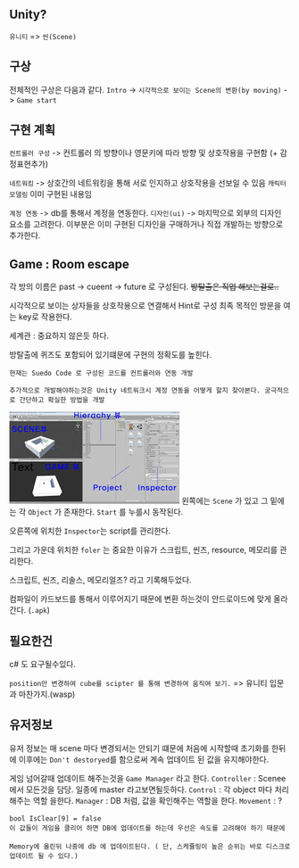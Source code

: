 ## Unity?
`유니티` => `씬(Scene)`

## 구상
전체적인 구상은 다음과 같다.
`Intro` -> `시각적으로 보이는 Scene의 변환(by moving)` -> `Game start`

## 구현 계획
`컨트롤러 구성` -> 컨트롤러 의 방향이나 영문키에 따라 방향 및 상호작용을 구현함 (+ 감정표현추가)

`네트워킹` -> 상호간의 네트워킹을 통해 서로 인지하고 상호작용을 선보일 수 있음
`캐릭터 모델링` 이미 구현된 내용임

`계정 연동` -> db를 통해서 계정을 연동한다.
`디자인(ui)` -> 마지막으로 외부의 디자인 요소를 고려한다. 이부분은 이미 구현된 디자인을 구매하거나 직접 개발하는 방향으로 추가한다.


## Game : Room escape
각 방의 이름은 past -> cueent -> future 로 구성된다.
~~방탈출은 직업 해보는걸로..~~

시각적으로 보이는 상자들을 상호작용으로 연결해서 Hint로 구성 최족 목적인 방문을 여는 key로 작용한다.

세계관 : 중요하지 않은듯 하다. 

방탈출에 퀴즈도 포함되어 있기떄문에 구현의 정확도를 높힌다.

`현재는 Suedo Code 로 구성된 코드를 컨트롤러와 연동 개발`

`추가적으로 개발해야하는것은 Unity 네트워크시 계정 연동을 어떻게 할지 찾아본다. 궁극적으로 간단하고 확실한 방법을 개발`

![](/images/unity1.jpg)
왼쪽에는 `Scene` 가 있고 그 밑에는 각 `Object` 가 존재한다. `Start` 를 누를시 동작된다.

오른쪽에 위치한 `Inspector`는 script를 관리한다.

그리고 가운데 위치한 `foler` 는 중요한 이유가 스크립트, 씬즈, resource, 메모리를 관리한다.

스크립트, 씬즈, 리솔스, 메모리얼즈? 라고 기록해두었다.


컴파일이 카드보드를 통해서 이루어지기 때문에 변환 하는것이 안드로이드에 맞게 올라간다. (`.apk`)
## 필요한건
c# 도 요구될수있다.

`position만 변경하여 cube를 scipter 를 통해 변경하여 움직여 보기.` => 유니티 입문과 마찬가지.(wasp)

## 유저정보
유저 정보는 매 scene 마다 변경되서는 안되기 떄문에 처음에 시작할때 초기화를 한뒤에 이후에는 `Don't destoryed`를 함으로써 계속 업데이트 된 값을 유지해야한다.

게임 넘어갈때 업데이트 해주는것을 `Game Manager` 라고 한다. 
`Controller` : Scenee에서 모든것을 담당. 일종에 master 라고보면될듯하다.
`Control` : 각 object 마다 처리해주는 역할 을한다.
`Manager` : DB 처럼, 값을 확인해주는 역할을 한다.
`Movement` : ?

```
bool IsClear[9] = false
이 값들이 게임을 클리어 하면 DB에 업데이트를 하는데 우선은 속도를 고려해야 하기 때문에

Memory에 올린뒤 나중에 db 에 업데이트된다. ( 단, 스케쥴링이 높은 순위는 바로 디스크로 업데이트 될 수 있다.)
```
